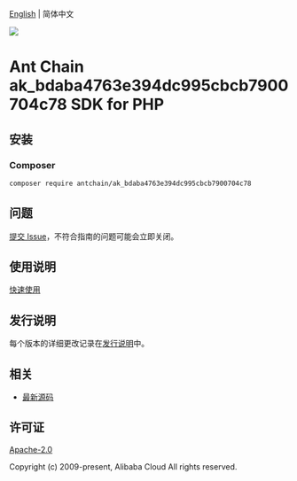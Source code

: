 [English](README.md) | 简体中文

![](https://aliyunsdk-pages.alicdn.com/icons/AlibabaCloud.svg)

# Ant Chain ak_bdaba4763e394dc995cbcb7900704c78 SDK for PHP

## 安装

### Composer

```bash
composer require antchain/ak_bdaba4763e394dc995cbcb7900704c78
```

## 问题

[提交 Issue](https://github.com/alipay/antchain-openapi-prod-sdk/issues/new)，不符合指南的问题可能会立即关闭。

## 使用说明

[快速使用](https://github.com/alipay/antchain-openapi-prod-sdk)

## 发行说明

每个版本的详细更改记录在[发行说明](./ChangeLog.txt)中。

## 相关

* [最新源码](https://github.com/antchain-openapi-sdk-php)

## 许可证

[Apache-2.0](http://www.apache.org/licenses/LICENSE-2.0)

Copyright (c) 2009-present, Alibaba Cloud All rights reserved.
